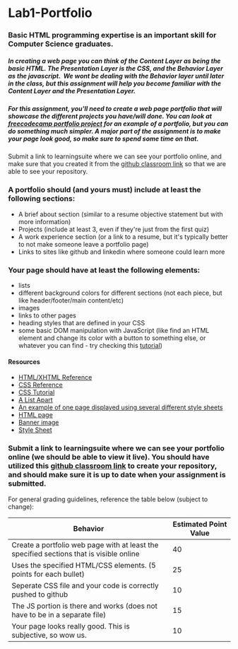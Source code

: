 # Lab1-Portfolio

### Basic HTML programming expertise is an important skill for Computer Science graduates.  

##### In creating a web page you can think of the *Content Layer* as being the basic HTML. The *Presentation Layer* is the CSS, and the *Behavior Layer* as the javascript.  We wont be dealing with the Behavior layer until later in the class, but this assignment will help you become familiar with the Content Layer and the Presentation Layer.

##### For this assignment, you'll need to create a web page portfolio that will showcase the different projects you have/will done. You can look at [freecodecamp portfolio project](https://www.freecodecamp.com/challenges/build-a-personal-portfolio-webpage) for an example of a portfolio, but you can do something much simpler. A major part of the assignment is to make your page look good, so make sure to spend some time on that.

Submit a link to learningsuite where we can see your portfolio online, and make sure that you created it from the [github classroom link](https://classroom.github.com/assignment-invitations/1eb37df0605b97c362535147269c017a) so that we are able to see your repository.

### A portfolio should (and yours must) include at least the following sections:
- A brief about section (similar to a resume objective statement but with more information)
- Projects (include at least 3, even if they're just from the first quiz)
- A work experience section (or a link to a resume, but it's typically better to not make someone leave a portfolio page)
- Links to sites like github and linkedin where someone could learn more

### Your page should have at least the following elements:

- lists
- different background colors for different sections (not each piece, but like header/footer/main content/etc)
- images
- links to other pages
- heading styles that are defined in your CSS
- some basic DOM manipulation with JavaScript (like find an HTML element and change its color with a button to something else, or whatever you can find - try checking this <a href="http://www.w3schools.com/js/js_htmldom.asp">tutorial</a>)


#### Resources

<ul>
	<li><a href="http://www.w3schools.com/tags/default.asp">HTML/XHTML Reference</a></li>
	<li><a href="http://www.w3schools.com/cssref/">CSS Reference</a></li>
	<li><a href="http://www.csstutorial.net/">CSS Tutorial</a></li>
	<li><a href="http://alistapart.com/topics/design/layout/">A List Apart</a></li>
	<li><a href="http://www.csszengarden.com/">An example of one page displayed using several different style sheets</a></li>
	<li><a href="http://faculty.cs.byu.edu/~clement/CS360/weather.html">HTML page</a></li>
	<li><a href="http://faculty.cs.byu.edu/~clement/CS360/assignments/css/banner.jpg">Banner image</a></li>
	<li><a href="http://faculty.cs.byu.edu/~clement/CS360/assignments/css/360.css">Style Sheet</a></li>
</ul>


### Submit a link to learningsuite where we can see your portfolio online (we should be able to view it live). You should have utilized this [github classroom link](https://classroom.github.com/assignment-invitations/1eb37df0605b97c362535147269c017a) to create your repository, and should make sure it is up to date when your assignment is submitted.


For general grading guidelines, reference the table below (subject to change):

Behavior | Estimated Point Value
--- | ---
Create a portfolio web page with at least the specified sections that is visible online | 40
Uses the specified HTML/CSS elements. (5 points for each bullet) | 25
Seperate CSS file and your code is correctly pushed to github | 10
The JS portion is there and works (does not have to be in a separate file) | 15
Your page looks really good. This is subjective, so wow us. | 10
